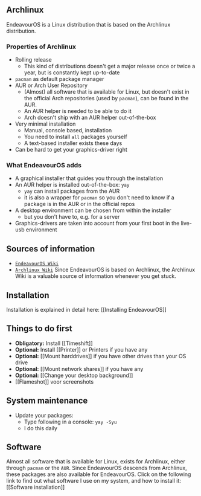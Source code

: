 ## Archlinux
EndeavourOS is a Linux distribution that is based on the Archlinux distribution. 

### Properties of Archlinux
- Rolling release
	- This kind of distributions doesn't get a major release once or twice a year, but is constantly kept up-to-date
- `pacman` as default package manager
- AUR or Arch User Repository
	- (Almost) all software that is available for Linux, but doesn't exist in the official Arch repositories (used by `pacman`), can be found in the AUR.
	- An AUR helper is needed to be able to do it
	- Arch doesn't ship with an AUR helper out-of-the-box
- Very minimal installation
	- Manual, console based, installation
	- You need to install `all` packages yourself
	- A text-based installer exists these days
- Can be hard to get your graphics-driver right

### What EndeavourOS adds
- A graphical installer that guides you through the installation
- An AUR helper is installed out-of-the-box: `yay`
	- `yay` can install packages from the AUR
	- it is also a wrapper for `pacman` so you don't need to know if a package is in the AUR or in the official repos
- A desktop environment can be chosen from within the installer
	- but you don't have to, e.g. for a server
- Graphics-drivers are taken into account from your first boot in the live-usb environment

## Sources of information
- [`EndeavourOS Wiki`](https://discovery.endeavouros.com/)
- [`Archlinux Wiki`](https://wiki.archlinux.org/) Since EndeavourOS is based on Archlinux, the Archlinux Wiki is a valuable source of information whenever you get stuck.

## Installation
Installation is explained in detail here: [[Installing EndeavourOS]]

## Things to do first
- **Obligatory:** Install [[Timeshift]]
- **Optional:** Install [[Printer]] or Printers if you have any
- **Optional:** [[Mount harddrives]] if you have other drives than your OS drive
- **Optional:** [[Mount network shares]] if you have any
- **Optional:** [[Change your desktop background]]
- [[Flameshot]] voor screenshots

## System maintenance
- Update your packages:
	- Type following in a console: `yay -Syu`
	- I do this daily

## Software
Almost all software that is available for Linux, exists for Archlinux, either through `pacman` or the `AUR`. Since EndeavourOS descends from Archlinux, these packages are also available for EndeavourOS. Click on the following link to find out what software I use on my system, and how to install it:
[[Software installation]]




